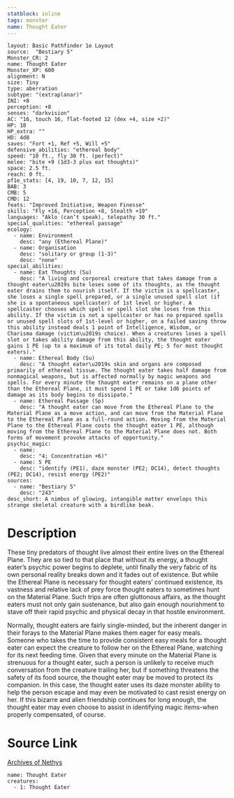```yaml
---
statblock: inline
tags: monster
name: Thought Eater
---
```

```statblock
layout: Basic Pathfinder 1e Layout
source:  "Bestiary 5"
Monster_CR: 2
name: Thought Eater
Monster_XP: 600
alignment: N
size: Tiny
type: aberration
subtype: "(extraplanar)"
INI: +8
perception: +8
senses: "darkvision"
AC: "16, touch 16, flat-footed 12 (dex +4, size +2)"
HP: 18
HP_extra: ""
HD: 4d8
saves: "Fort +1, Ref +5, Will +5"
defensive_abilities: "ethereal body"
speed: "10 ft., fly 30 ft. (perfect)"
melee: "bite +9 (1d3-3 plus eat thoughts)"
space: 2.5 ft.
reach: 0 ft.
pf1e_stats: [4, 19, 10, 7, 12, 15]
BAB: 3
CMB: 5
CMD: 12
feats: "Improved Initiative, Weapon Finesse"
skills: "Fly +16, Perception +8, Stealth +19"
languages: "Aklo (can’t speak), telepathy 30 ft."
special_qualities: "ethereal passage"
ecology:
  - name: Environment
    desc: "any (Ethereal Plane)"
  - name: Organisation
    desc: "solitary or group (1-3)"
    desc: "none"
special_abilities:
  - name: Eat Thoughts (Su)
    desc: "A living and corporeal creature that takes damage from a thought eater\u2019s bite loses some of its thoughts, as the thought eater drains them to nourish itself. If the victim is a spellcaster, she loses a single spell prepared, or a single unused spell slot (if she is a spontaneous spellcaster) of 1st level or higher. A spellcaster chooses which spell or spell slot she loses from this ability. If the victim is not a spellcaster or has no prepared spells or unused spell slots of 1st-level or higher, on a failed saving throw this ability instead deals 1 point of Intelligence, Wisdom, or Charisma damage (victim\u2019s choice). When a creatures loses a spell slot or takes ability damage from this ability, the thought eater gains 1 PE (up to a maximum of its total daily PE; 5 for most thought eaters)."
  - name: Ethereal Body (Su)
    desc: "A thought eater\u2019s skin and organs are composed primarily of ethereal tissue. The thought eater takes half damage from nonmagical weapons, but is affected normally by magic weapons and spells. For every minute the thought eater remains on a plane other than the Ethereal Plane, it must spend 1 PE or take 1d6 points of damage as its body begins to dissipate."
  - name: Ethereal Passage (Sp)
    desc: "A thought eater can move from the Ethereal Plane to the Material Plane as a move action, and can move from the Material Plane to the Ethereal Plane as a full-round action. Moving from the Material Plane to the Ethereal Plane costs the thought eater 1 PE, although moving from the Ethereal Plane to the Material Plane does not. Both forms of movement provoke attacks of opportunity."
psychic_magic:
  - name:
    desc: "4; Concentration +6)"
  - name: 5 PE
    desc: "identify (PE1), daze monster (PE2; DC14), detect thoughts (PE2; DC14), resist energy (PE2)"
sources:
  - name: "Bestiary 5"
    desc: "243"
desc_short: A nimbus of glowing, intangible matter envelops this strange skeletal creature with a birdlike beak.
```
# Description
These tiny predators of thought live almost their entire lives on the Ethereal Plane. They are so tied to that place that without its energy, a thought eater’s psychic power begins to deplete, until finally the very fabric of its own personal reality breaks down and it fades out of existence. But while the Ethereal Plane is necessary for thought eaters’ continued existence, its vastness and relative lack of prey force thought eaters to sometimes hunt on the Material Plane. Such trips are often gluttonous affairs, as the thought eaters must not only gain sustenance, but also gain enough nourishment to stave off their rapid psychic and physical decay in that hostile environment.

 Normally, thought eaters are fairly single-minded, but the inherent danger in their forays to the Material Plane makes them eager for easy meals. Someone who takes the time to provide consistent easy meals for a thought eater can expect the creature to follow her on the Ethereal Plane, watching for its next feeding time. Given that every minute on the Material Plane is strenuous for a thought eater, such a person is unlikely to receive much conversation from the creature trailing her, but if something threatens the safety of its food source, the thought eater may be moved to protect its companion. In this case, the thought eater uses its daze monster ability to help the person escape and may even be motivated to cast resist energy on her. If this bizarre and alien friendship continues for long enough, the thought eater may even choose to assist in identifying magic items-when properly compensated, of course.
# Source Link
[Archives of Nethys](https://aonprd.com/MonsterDisplay.aspx?ItemName=Thought%20Eater)
```encounter-table
name: Thought Eater
creatures:
  - 1: Thought Eater
```
